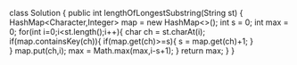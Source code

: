 class Solution {
    public int lengthOfLongestSubstring(String st) {
        HashMap<Character,Integer> map = new HashMap<>();
        int s = 0;
        int max = 0;
        for(int i=0;i<st.length();i++){
            char ch = st.charAt(i);
            if(map.containsKey(ch)){
                if(map.get(ch)>=s){
                    s = map.get(ch)+1;
                }  
            }
            map.put(ch,i);
            max = Math.max(max,i-s+1);
        }
        return max;
    }
}